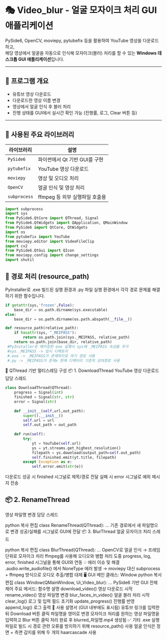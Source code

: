 # 🎭 Video_blur - 얼굴 모자이크 처리 GUI 애플리케이션

PySide6, OpenCV, moviepy, pytubefix 등을 활용하여 YouTube 영상을 다운로드하고,  
해당 영상에서 얼굴을 자동으로 인식해 모자이크(블러) 처리를 할 수 있는 **Windows 데스크톱 GUI 애플리케이션**입니다.

---

## 🎯 프로그램 개요

- 유튜브 영상 다운로드
- 다운로드한 영상 이름 변경
- 영상에서 얼굴 인식 후 블러 처리
- 진행 상태를 GUI에서 실시간 확인 가능 (진행률, 로그, Clear 버튼 등)

---

## 🔧 사용된 주요 라이브러리

| 라이브러리 | 설명 |
|------------|------|
| `PySide6` | 파이썬에서 Qt 기반 GUI를 구현 |
| `pytubefix` | YouTube 영상 다운로드 |
| `moviepy` | 영상 및 오디오 처리 |
| `OpenCV` | 얼굴 인식 및 영상 처리 |
| `subprocess` | ffmpeg 등 외부 실행파일 호출용 |

```python
import subprocess
import sys
from PySide6.QtCore import QThread, Signal
from PySide6.QtWidgets import QApplication, QMainWindow
from PySide6 import QtCore, QtWidgets
import os
from pytubefix import YouTube
from moviepy.editor import VideoFileClip
import cv2
from PySide6.QtGui import QIcon
from moviepy.config import change_settings
import shutil
```

## 📁 경로 처리 (resource_path)
PyInstaller로 .exe 빌드된 실행 환경과 .py 파일 실행 환경에서 각각 경로 문제를 해결하기 위한 함수입니다.

```python
if getattr(sys,'frozen',False):
    base_dir = os.path.dirname(sys.executable)
else:
    base_dir = os.path.dirname(os.path.abspath(__file__))

def resource_path(relative_path):
    if hasattr(sys, "_MEIPASS"):
        return os.path.join(sys._MEIPASS, relative_path)
    return os.path.join(base_dir, relative_path)
 #PyInstaller로 패키징한 exe 실행시 sys에 _MEIPASS 속성을 추가
 #sys._MEIPASS -> 임시 디렉토리
 #.exe -> _MEIPASS가 존재하므로 여기 경로 사용
 #.py -> _MEIPASS가 존재x 현재 디렉터리 기준의 상대경로 사용
```

🧵 QThread 기반 멀티스레딩 구성
📦 1. DownloadThread
YouTube 영상 다운로드 담당 스레드

```python
class DownloadThread(QThread):
    progress = Signal(int)
    finished = Signal(str, str)
    error = Signal(str)
    
    def __init__(self,url,out_path):
        super().__init__()
        self.url = url
        self.out_path = out_path
        
    def run(self):
        try:
            yt = YouTube(self.url)
            ys = yt.streams.get_highest_resolution()
            filepath = ys.download(output_path=self.out_path)
            self.finished.emit(yt.title, filepath)
        except Exception as e:
            self.error.emit(str(e))
```

다운로드 성공 시 finished 시그널로 제목/경로 전달
실패 시 error 시그널로 예외 메시지 전송

## 📦 2. RenameThread
영상 파일명 변경 담당 스레드

python
복사
편집
class RenameThread(QThread):
    ...
기존 경로에서 새 파일명으로 변경
성공/실패를 시그널로 GUI에 전달
📦 3. BlurThread
얼굴 모자이크 처리 스레드

python
복사
편집
class BlurThread(QThread):
    ...
OpenCV로 얼굴 인식 → 프레임 단위로 모자이크 처리
ffmpeg를 사용해 오디오와 병합
처리 도중 progress, log, error, finished 시그널을 통해 GUI와 연동
💡 에러 이슈 및 해결
.audio.write_audiofile() 에서 NoneType 에러 발생
→ moviepy 대신 subprocess + ffmpeg 방식으로 오디오 추출/병합 대체
🖥️ GUI 메인 클래스: Window
python
복사
편집
class Window(QMainWindow, Ui_Video_blur):
    ...
PySide6 기반 GUI 전체 제어
주요 메서드:
함수명	설명
download_video()	영상 다운로드 시작
rename_video()	영상 파일명 변경
blur_faces_in_video()	얼굴 블러 처리 시작
clear_log()	로그 및 입력 필드 초기화
update_progress()	진행률 반영
append_log()	로그 출력
📝 사용 설명서 (GUI 내부에도 표시됨)
유튜브 링크를 입력한 뒤 Download 버튼 클릭
파일명을 영어로 변경
모자이크 처리를 원하는 영상 파일명을 입력하고 Blur 버튼 클릭
처리 완료 후 blurred_파일명.mp4 생성됨
✅ 기타
.exe 실행 파일로 빌드 시 경로 관련 오류를 방지하기 위해 resource_path() 사용
얼굴 인식은 정면 + 측면 감지를 위해 두 개의 haarcascade 사용
